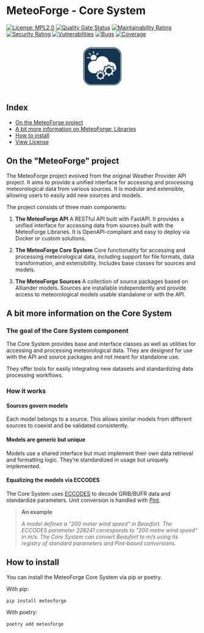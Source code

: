 <!-- SPDX-FileCopyrightText: 2019-2025 Alliander N.V. -->
<!-- SPDX-License-Identifier: MPL-2.0 -->

# MeteoForge - Core System

[![License: MPL2.0](https://img.shields.io/badge/License-MPL2.0-informational.svg)](https://github.com/alliander-opensource/weather-provider-libraries/LICENSE.md)
[![Quality Gate Status](https://sonarcloud.io/api/project_badges/measure?project=alliander-opensource_weather-provider-libraries&metric=alert_status)](https://sonarcloud.io/summary/new_code?id=alliander-opensource_weather-provider-libraries)
[![Maintainability Rating](https://sonarcloud.io/api/project_badges/measure?project=alliander-opensource_weather-provider-libraries&metric=sqale_rating)](https://sonarcloud.io/summary/new_code?id=alliander-opensource_weather-provider-libraries)
[![Security Rating](https://sonarcloud.io/api/project_badges/measure?project=alliander-opensource_weather-provider-libraries&metric=security_rating)](https://sonarcloud.io/summary/new_code?id=alliander-opensource_weather-provider-libraries)
[![Vulnerabilities](https://sonarcloud.io/api/project_badges/measure?project=alliander-opensource_weather-provider-libraries&metric=vulnerabilities)](https://sonarcloud.io/summary/new_code?id=alliander-opensource_weather-provider-libraries)
[![Bugs](https://sonarcloud.io/api/project_badges/measure?project=alliander-opensource_weather-provider-libraries&metric=bugs)](https://sonarcloud.io/summary/new_code?id=alliander-opensource_weather-provider-libraries)
[![Coverage](https://sonarcloud.io/api/project_badges/measure?project=alliander-opensource_weather-provider-libraries&metric=coverage)](https://sonarcloud.io/summary/new_code?id=alliander-opensource_weather-provider-libraries)

<p style="text-align: center;">
  <img src="/docs/images/meteoforge_logo.png" alt="MeteoForge" width="25%" />
</p>

## Index

- [On the MeteoForge project](#on-the-meteoforge-project)
- [A bit more information on MeteoForge: Libraries](#a-bit-more-information-on-the-core-system)
- [How to install](#how-to-install)
- [View License](./LICENSE.md)

## On the "MeteoForge" project

The MeteoForge project evolved from the original Weather Provider API project. It aims to provide a unified interface
for accessing and processing meteorological data from various sources. It is modular and extensible, allowing users to
easily add new sources and models.

The project consists of three main components:

1. **The MeteoForge API**
   A RESTful API built with FastAPI. It provides a unified interface for accessing data from sources built with the
   MeteoForge Libraries. It is OpenAPI-compliant and easy to deploy via Docker or custom solutions.

2. **The MeteoForge Core System**
   Core functionality for accessing and processing meteorological data, including support for file formats, data
   transformation, and extensibility. Includes base classes for sources and models.

3. **The MeteoForge Sources**
   A collection of source packages based on Alliander models. Sources are installable independently and provide access
   to meteorological models usable standalone or with the API.

## A bit more information on the Core System

### The goal of the Core System component

The Core System provides base and interface classes as well as utilities for accessing and processing meteorological
data. They are designed for use with the API and source packages and not meant for standalone use.

They offer tools for easily integrating new datasets and standardizing data processing workflows.

### How it works

#### **Sources govern models**

Each model belongs to a source. This allows similar models from different sources to coexist and be validated
consistently.

#### **Models are generic but unique**

Models use a shared interface but must implement their own data retrieval and formatting logic. They’re standardized in
usage but uniquely implemented.

#### **Equalizing the models via ECCODES**

The Core System uses [ECCODES](https://confluence.ecmwf.int/display/ECC) to decode GRIB/BUFR data and standardize
parameters. Unit conversion is handled with [Pint](https://pint.readthedocs.io/).

> **An example**
>
> _A model defines a "200 meter wind speed" in Beaufort. The ECCODES parameter 228241 corresponds to "200 metre wind_
> _speed" in m/s._
> _The Core System can convert Beaufort to m/s using its registry of standard parameters and Pint-based conversions._

## How to install

You can install the MeteoForge Core System via pip or poetry.

With pip:

```sh
pip install meteoforge
```

With poetry:

```sh
poetry add meteoforge
```
